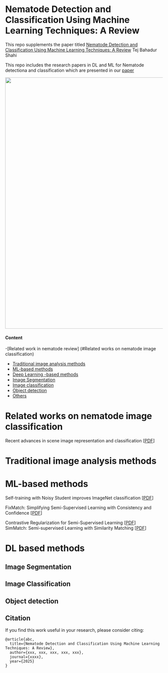 # Nematode Detection and Classification Using Machine Learning Techniques: A Review
This repo supplements the paper titled [Nematode Detection and Classification Using Machine Learning Techniques: A Review]()
Tej Bahadur Shahi

This repo includes the research papers in DL and ML for Nematode detectiona and classification which are presented in our [paper]()

<p align="center">
<img src="Figure1.png" width="800">
</p>

#### Content
-[Related work in nematode review] (#Related works on nematode image classification)</br>
  - [Traditional image analysis methods](#image-classification-vhr)<br>
  - [ ML-based methods](#image-Detection-vhr)<br>
  - [Deep Learning -based methods](#Change-Detection-vhr)<br>
  - [Image Segmentation](#Image-Segmentation-vhr)<br>
  - [Image classification](#Building-Extraction-vhr)<br>
  - [Object detection ](#Image-Captioning-vhr)<br>
  - [Others](#Others-sar)<br>
  
# Related works on nematode image classification
  
Recent advances in scene image representation and classification [[PDF](https://doi.org/10.1007/s11042-023-15005-9)]<br>

# Traditional image analysis methods

# ML-based methods
  
Self-training with Noisy Student improves ImageNet classification [[PDF](https://arxiv.org/abs/1911.04252)]<br>
  
FixMatch: Simplifying Semi-Supervised Learning with Consistency and Confidence [[PDF](https://arxiv.org/pdf/2001.07685v2)]<br>
  
Contrastive Regularization for Semi-Supervised Learning [[PDF](https://arxiv.org/pdf/2201.06247v2)]<br>
SimMatch: Semi-supervised Learning with Similarity Matching [[PDF](https://arxiv.org/pdf/2203.06915v2)]<br>
 
# DL based methods

## Image Segmentation

  
 ## Image Classification
  
  
  ## Object detection 
  
  

  
  

  
  ## Citation
If you find this work useful in your research, please consider citing: 
```
@article{abc,
  title={Nematode Detection and Classification Using Machine Learning Techniques: A Review},
  author={xxx, xxx, xxx, xxx, xxx},
  journal={xxxx},
  year={2025}
}
```
  
  
  
  
  
  
  
  
  
  
  
  
  
  
  
  
  
  
  

